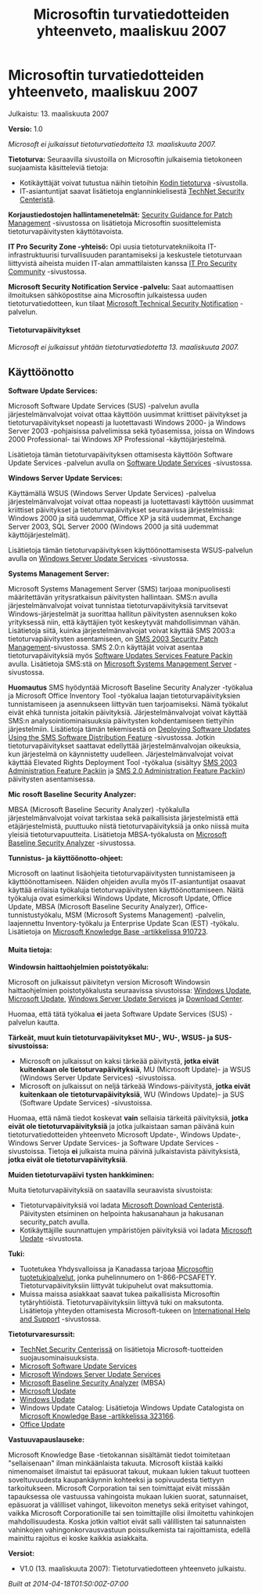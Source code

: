 ﻿---
title: Microsoftin turvatiedotteiden yhteenveto, maaliskuu 2007
TOCTitle: MS07-MAR
ms:assetid: ms07-mar
ms:mtpsurl: https://technet.microsoft.com/fi-FI/library/ms07-mar(v=Security.10)
ms:contentKeyID: 61225588
ms.date: 04/18/2014
mtps_version: v=Security.10
ms.translationtype: HT
---

# Microsoftin turvatiedotteiden yhteenveto, maaliskuu 2007

Julkaistu: 13. maaliskuuta 2007

**Versio:** 1.0

*Microsoft ei julkaissut tietoturvatiedotteita 13. maaliskuuta 2007.*

**Tietoturva:** Seuraavilla sivustoilla on Microsoftin julkaisemia tietokoneen suojaamista käsitteleviä tietoja:

  - Kotikäyttäjät voivat tutustua näihin tietoihin [Kodin tietoturva](http://www.microsoft.com/finland/athome/security/update/default.mspx) -sivustolla.
  - IT-asiantuntijat saavat lisätietoja englanninkielisestä [TechNet Security Centeristä](http://go.microsoft.com/fwlink/?linkid=21171).

**Korjaustiedostojen hallintamenetelmät:** [Security Guidance for Patch Management](http://go.microsoft.com/fwlink/?linkid=21168) -sivustossa on lisätietoja Microsoftin suosittelemista tietoturvapäivitysten käyttötavoista.

**IT Pro Security Zone -yhteisö:** Opi uusia tietoturvatekniikoita IT-infrastruktuurisi turvallisuuden parantamiseksi ja keskustele tietoturvaan liittyvistä aiheista muiden IT-alan ammattilaisten kanssa [IT Pro Security Community](http://go.microsoft.com/fwlink/?linkid=21164) -sivustossa.

**Microsoft Security Notification Service -palvelu:** Saat automaattisen ilmoituksen sähköpostitse aina Microsoftin julkaistessa uuden tietoturvatiedotteen, kun tilaat [Microsoft Technical Security Notification](http://go.microsoft.com/fwlink/?linkid=21163) -palvelun.

#### Tietoturvapäivitykset

*Microsoft ei julkaissut yhtään tietoturvatiedotetta 13. maaliskuuta* *2007.*

## Käyttöönotto

**Software Update Services:**

Microsoft Software Update Services (SUS) -palvelun avulla järjestelmänvalvojat voivat ottaa käyttöön uusimmat kriittiset päivitykset ja tietoturvapäivitykset nopeasti ja luotettavasti Windows 2000- ja Windows Server 2003 -pohjaisissa palvelimissa sekä työasemissa, joissa on Windows 2000 Professional- tai Windows XP Professional -käyttöjärjestelmä.

Lisätietoja tämän tietoturvapäivityksen ottamisesta käyttöön Software Update Services -palvelun avulla on [Software Update Services](http://go.microsoft.com/fwlink/?linkid=21133) -sivustossa.

**Windows Server Update Services:**

Käyttämällä WSUS (Windows Server Update Services) -palvelua järjestelmänvalvojat voivat ottaa nopeasti ja luotettavasti käyttöön uusimmat kriittiset päivitykset ja tietoturvapäivitykset seuraavissa järjestelmissä: Windows 2000 ja sitä uudemmat, Office XP ja sitä uudemmat, Exchange Server 2003, SQL Server 2000 (Windows 2000 ja sitä uudemmat käyttöjärjestelmät).

Lisätietoja tämän tietoturvapäivityksen käyttöönottamisesta WSUS-palvelun avulla on [Windows Server Update Services](http://go.microsoft.com/fwlink/?linkid=50120) -sivustossa.

**Systems Management Server:**

Microsoft Systems Management Server (SMS) tarjoaa monipuolisesti määritettävän yritysratkaisun päivitysten hallintaan. SMS:n avulla järjestelmänvalvojat voivat tunnistaa tietoturvapäivityksiä tarvitsevat Windows-järjestelmät ja suorittaa hallitun päivitysten asennuksen koko yrityksessä niin, että käyttäjien työt keskeytyvät mahdollisimman vähän. Lisätietoja siitä, kuinka järjestelmänvalvojat voivat käyttää SMS 2003:a tietoturvapäivitysten asentamiseen, on [SMS 2003 Security Patch Management](http://go.microsoft.com/fwlink/?linkid=22939)-sivustossa. SMS 2.0:n käyttäjät voivat asentaa tietoturvapäivityksiä myös [Software Updates Services Feature Packin](http://go.microsoft.com/fwlink/?linkid=33340) avulla. Lisätietoja SMS:stä on [Microsoft Systems Management Server](http://go.microsoft.com/fwlink/?linkid=21158) -sivustossa.

**Huomautus** SMS hyödyntää Microsoft Baseline Security Analyzer -työkalua ja Microsoft Office Inventory Tool -työkalua laajan tietoturvapäivityksien tunnistamiseen ja asennukseen liittyvän tuen tarjoamiseksi. Nämä työkalut eivät ehkä tunnista joitakin päivityksiä. Järjestelmänvalvojat voivat käyttää SMS:n analysointiominaisuuksia päivitysten kohdentamiseen tiettyihin järjestelmiin. Lisätietoja tämän tekemisestä on [Deploying Software Updates Using the SMS Software Distribution Feature](http://go.microsoft.com/fwlink/?linkid=33341) -sivustossa. Jotkin tietoturvapäivitykset saattavat edellyttää järjestelmänvalvojan oikeuksia, kun järjestelmä on käynnistetty uudelleen. Järjestelmänvalvojat voivat käyttää Elevated Rights Deployment Tool -työkalua (sisältyy [SMS 2003 Administration Feature Packiin](http://go.microsoft.com/fwlink/?linkid=33387) ja [SMS 2.0 Administration Feature Packiin](http://go.microsoft.com/fwlink/?linkid=21161)) päivitysten asentamisessa.

**Mic** **rosoft Baseline Security Analyzer:**

MBSA (Microsoft Baseline Security Analyzer) -työkalulla järjestelmänvalvojat voivat tarkistaa sekä paikallisista järjestelmistä että etäjärjestelmistä, puuttuuko niistä tietoturvapäivityksiä ja onko niissä muita yleisiä tietoturvapuutteita. Lisätietoja MBSA-työkalusta on [Microsoft Baseline Security Analyzer](http://go.microsoft.com/fwlink/?linkid=21134) -sivustossa.

**Tunnistus- ja käyttöönotto-ohjeet:**

Microsoft on laatinut lisäohjeita tietoturvapäivitysten tunnistamiseen ja käyttöönottamiseen. Näiden ohjeiden avulla myös IT-asiantuntijat osaavat käyttää erilaisia työkaluja tietoturvapäivitysten käyttöönottamiseen. Näitä työkaluja ovat esimerkiksi Windows Update, Microsoft Update, Office Update, MBSA (Microsoft Baseline Security Analyzer), Office-tunnistustyökalu, MSM (Microsoft Systems Management) -palvelin, laajennettu Inventory-työkalu ja Enterprise Update Scan (EST) -työkalu. Lisätietoja on [Microsoft Knowledge Base -artikkelissa 910723](http://support.microsoft.com/default.aspx?scid=kb;en-us;910723).

#### Muita tietoja:

**Windowsin haittaohjelmien poistotyökalu:**

Microsoft on julkaissut päivitetyn version Microsoft Windowsin haittaohjelmien poistotyökalusta seuraavissa sivustoissa: [Windows Update](http://www.microsoft.com/technet/security/bulletin/update.microsoft.com/windowsupdate/), [Microsoft Update](http://update.microsoft.com/microsoftupdate), [Windows Server Update Services](http://www.microsoft.com/windowsserversystem/updateservices/) ja [Download Center](http://www.microsoft.com/downloads/).

Huomaa, että tätä työkalua **ei** jaeta Software Update Services (SUS) -palvelun kautta.

**Tärkeät, muut kuin tietoturvapäivitykset MU-, WU-, WSUS- ja SUS-sivustoissa:**

  - Microsoft on julkaissut on kaksi tärkeää päivitystä, **jotka eivät kuitenkaan ole tietoturvapäivityksiä**, MU (Microsoft Update)- ja WSUS (Windows Server Update Services) -sivustoissa.
  - Microsoft on julkaissut on neljä tärkeää Windows-päivitystä, **jotka eivät kuitenkaan ole** **tietoturvapäivityksiä**, WU (Windows Update)- ja SUS (Software Update Services) -sivustoissa.

Huomaa, että nämä tiedot koskevat **vain** sellaisia tärkeitä päivityksiä, **jotka eivät ole tietoturvapäivityksiä** ja jotka julkaistaan saman päivänä kuin tietoturvatiedotteiden yhteenveto Microsoft Update-, Windows Update-, Windows Server Update Services- ja Software Update Services -sivustoissa. Tietoja **ei** julkaista muina päivinä julkaistavista päivityksistä, **jotka eivät ole tietoturvapäivityksiä**.

**Muiden tietoturvapäivi** **tysten hankkiminen:**

Muita tietoturvapäivityksiä on saatavilla seuraavista sivustoista:

  - Tietoturvapäivityksiä voi ladata [Microsoft Download Centeristä](http://go.microsoft.com/fwlink/?linkid=21129). Päivitysten etsiminen on helpointa hakusanahaun ja hakusanan security\_patch avulla.
  - Kotikäyttäjille suunnattujen ympäristöjen päivityksiä voi ladata [Microsoft Update](http://go.microsoft.com/fwlink/?linkid=40747) -sivustosta.

**Tuki:**

  - Tuotetukea Yhdysvalloissa ja Kanadassa tarjoaa [Microsoftin tuotetukipalvelut](http://go.microsoft.com/fwlink/?linkid=21131), jonka puhelinnumero on 1-866-PCSAFETY. Tietoturvapäivityksiin liittyvät tukipuhelut ovat maksuttomia.
  - Muissa maissa asiakkaat saavat tukea paikallisista Microsoftin tytäryhtiöistä. Tietoturvapäivityksiin liittyvä tuki on maksutonta. Lisätietoja yhteyden ottamisesta Microsoft-tukeen on [International Help and Support](http://go.microsoft.com/fwlink/?linkid=21155) -sivustossa.

**Tietoturvaresurssit:**

  - [TechNet Security Centerissä](http://go.microsoft.com/fwlink/?linkid=21132) on lisätietoja Microsoft-tuotteiden suojausominaisuuksista.
  - [Microsoft Software Update Services](http://go.microsoft.com/fwlink/?linkid=21133)
  - [Microsoft Windows Server Update Services](http://go.microsoft.com/fwlink/?linkid=50120)
  - [Microsoft Baseline Security Analyzer](http://go.microsoft.com/fwlink/?linkid=21134) (MBSA)
  - [Microsoft Update](http://update.microsoft.com/microsoftupdate)
  - [Windows Update](http://go.microsoft.com/fwlink/?linkid=21130)
  - Windows Update Catalog: Lisätietoja Windows Update Catalogista on [Microsoft Knowledge Base -artikkelissa 323166](http://support.microsoft.com/default.aspx?scid=kb;en-us;323166).
  - [Office Update](http://go.microsoft.com/fwlink/?linkid=21135)

**Vastuuvapauslauseke:**

Microsoft Knowledge Base -tietokannan sisältämät tiedot toimitetaan "sellaisenaan" ilman minkäänlaista takuuta. Microsoft kiistää kaikki nimenomaiset ilmaistut tai epäsuorat takuut, mukaan lukien takuut tuotteen soveltuvuudesta kaupankäynnin kohteeksi ja sopivuudesta tiettyyn tarkoitukseen. Microsoft Corporation tai sen toimittajat eivät missään tapauksessa ole vastuussa vahingoista mukaan lukien suorat, satunnaiset, epäsuorat ja välilliset vahingot, liikevoiton menetys sekä erityiset vahingot, vaikka Microsoft Corporationille tai sen toimittajille olisi ilmoitettu vahinkojen mahdollisuudesta. Koska jotkin valtiot eivät salli välillisten tai satunnaisten vahinkojen vahingonkorvausvastuun poissulkemista tai rajoittamista, edellä mainittu rajoitus ei koske kaikkia asiakkaita.

**Versiot:**

  - V1.0 (13. maaliskuuta 2007): Tietoturvatiedotteen yhteenveto julkaistu.

*Built at 2014-04-18T01:50:00Z-07:00*

